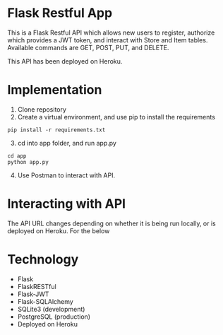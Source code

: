 # Flask Restful App

This is a Flask Restful API which allows new users to register, authorize which provides a JWT token, and interact 
with Store and Item tables. Available commands are GET, POST, PUT, and DELETE. 

This API has been deployed on Heroku.

# Implementation

1. Clone repository
2. Create a virtual environment, and use pip to install the requirements
```
pip install -r requirements.txt
```
3. cd into app folder, and run app.py
```
cd app
python app.py
```
4. Use Postman to interact with API. 

# Interacting with API

The API URL changes depending on whether it is being run locally, or is deployed on Heroku. For the below

# Technology

- Flask
- FlaskRESTful
- Flask-JWT
- Flask-SQLAlchemy
- SQLite3 (development)
- PostgreSQL (production)
- Deployed on Heroku
